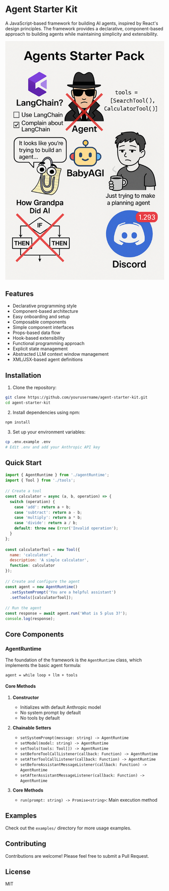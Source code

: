 # Agent Starter Kit

A JavaScript-based framework for building AI agents, inspired by React's design principles. The framework provides a declarative, component-based approach to building agents while maintaining simplicity and extensibility.

![Agent Starter Kit](agent_starter_pack_img.png)

## Features

- Declarative programming style
- Component-based architecture
- Easy onboarding and setup
- Composable components
- Simple component interfaces
- Props-based data flow
- Hook-based extensibility
- Functional programming approach
- Explicit state management
- Abstracted LLM context window management
- XML/JSX-based agent definitions

## Installation

1. Clone the repository:
```bash
git clone https://github.com/yourusername/agent-starter-kit.git
cd agent-starter-kit
```

2. Install dependencies using npm:
```bash
npm install
```

3. Set up your environment variables:
```bash
cp .env.example .env
# Edit .env and add your Anthropic API key
```

## Quick Start

```javascript
import { AgentRuntime } from './agentRuntime';
import { Tool } from './tools';

// Create a tool
const calculator = async (a, b, operation) => {
  switch (operation) {
    case 'add': return a + b;
    case 'subtract': return a - b;
    case 'multiply': return a * b;
    case 'divide': return a / b;
    default: throw new Error('Invalid operation');
  }
};

const calculatorTool = new Tool({
  name: 'calculator',
  description: 'A simple calculator',
  function: calculator
});

// Create and configure the agent
const agent = new AgentRuntime()
  .setSystemPrompt('You are a helpful assistant')
  .setTools([calculatorTool]);

// Run the agent
const response = await agent.run('What is 5 plus 3?');
console.log(response);
```

## Core Components

### AgentRuntime

The foundation of the framework is the `AgentRuntime` class, which implements the basic agent formula:
```
agent = while loop + llm + tools
```

#### Core Methods

1. **Constructor**
   - Initializes with default Anthropic model
   - No system prompt by default
   - No tools by default

2. **Chainable Setters**
   - `setSystemPrompt(message: string) -> AgentRuntime`
   - `setModel(model: string) -> AgentRuntime`
   - `setTools(tools: Tool[]) -> AgentRuntime`
   - `setBeforeToolCallListener(callback: Function) -> AgentRuntime`
   - `setAfterToolCallListener(callback: Function) -> AgentRuntime`
   - `setBeforeAssistantMessageListener(callback: Function) -> AgentRuntime`
   - `setAfterAssistantMessageListener(callback: Function) -> AgentRuntime`

3. **Core Methods**
   - `run(prompt: string) -> Promise<string>`: Main execution method

## Examples

Check out the `examples/` directory for more usage examples.

## Contributing

Contributions are welcome! Please feel free to submit a Pull Request.

## License

MIT